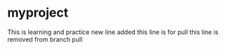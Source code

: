 # myproject
This is learning and practice
new line added
this line is for pull 
this line is removed from branch pull
